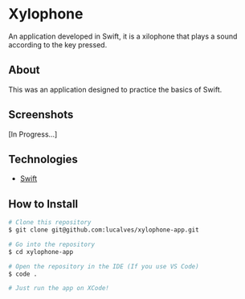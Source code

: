 # Xylophone

An application developed in Swift, it is a xilophone that plays a sound according to the key pressed.

## About

This was an application designed to practice the basics of Swift.

## Screenshots

[In Progress...]

## Technologies

- [Swift](https://swift.org/)

## How to Install

```bash
# Clone this repository
$ git clone git@github.com:lucalves/xylophone-app.git

# Go into the repository
$ cd xylophone-app

# Open the repository in the IDE (If you use VS Code)
$ code .

# Just run the app on XCode!
```

